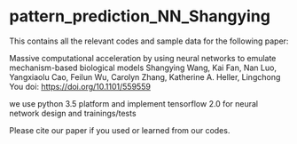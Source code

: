 # pattern_prediction_NN_Shangying


This contains all the relevant codes and sample data for the following paper:

Massive computational acceleration by using neural networks to emulate mechanism-based biological models 
Shangying Wang, Kai Fan, Nan Luo, Yangxiaolu Cao, Feilun Wu, Carolyn Zhang, Katherine A. Heller, Lingchong You 
doi: https://doi.org/10.1101/559559


we use python 3.5 platform and implement tensorflow 2.0 for neural network design and trainings/tests

Please cite our paper if you used or learned from our codes.

